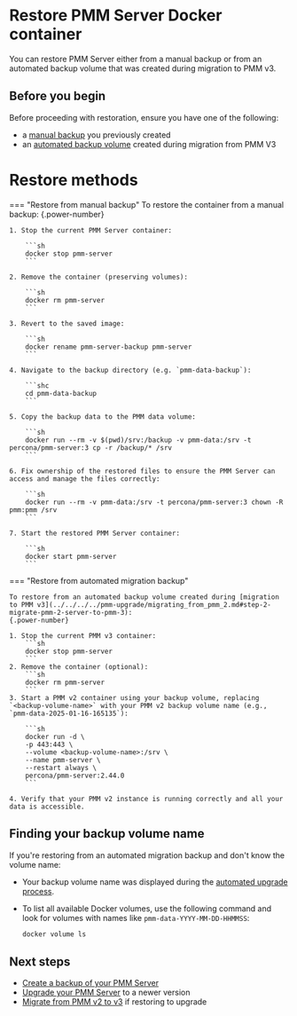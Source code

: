 # Restore PMM Server Docker container
You can restore PMM Server either from a manual backup or from an automated backup volume that was created during migration to PMM v3.

## Before you begin

Before proceeding with restoration, ensure you have one of the following:

- a [manual backup](backup_container.md) you previously created 
- an [automated backup volume](../../../../pmm-upgrade/migrating_from_pmm_2.md#step-2-migrate-pmm-2-server-to-pmm-3) created during migration from PMM V3

# Restore methods
=== "Restore from manual backup"
    To restore the container from a manual backup:
    {.power-number}

    1. Stop the current PMM Server container:

        ```sh
        docker stop pmm-server
        ```

    2. Remove the container (preserving volumes):

        ```sh
        docker rm pmm-server
        ```

    3. Revert to the saved image:

        ```sh
        docker rename pmm-server-backup pmm-server
        ```

    4. Navigate to the backup directory (e.g. `pmm-data-backup`):

        ```shc
        cd pmm-data-backup
        ```

    5. Copy the backup data to the PMM data volume:

        ```sh
        docker run --rm -v $(pwd)/srv:/backup -v pmm-data:/srv -t percona/pmm-server:3 cp -r /backup/* /srv
        ```

    6. Fix ownership of the restored files to ensure the PMM Server can access and manage the files correctly:

        ```sh
        docker run --rm -v pmm-data:/srv -t percona/pmm-server:3 chown -R pmm:pmm /srv
        ```

    7. Start the restored PMM Server container:

        ```sh
        docker start pmm-server
        ```

=== "Restore from automated migration backup"

    To restore from an automated backup volume created during [migration to PMM v3](../../../../pmm-upgrade/migrating_from_pmm_2.md#step-2-migrate-pmm-2-server-to-pmm-3):
    {.power-number}

    1. Stop the current PMM v3 container:
        ```sh
        docker stop pmm-server
        ```
    2. Remove the container (optional):
        ```sh
        docker rm pmm-server
        ```
    3. Start a PMM v2 container using your backup volume, replacing `<backup-volume-name>` with your PMM v2 backup volume name (e.g., `pmm-data-2025-01-16-165135`):
 
        ```sh
        docker run -d \
        -p 443:443 \
        --volume <backup-volume-name>:/srv \
        --name pmm-server \
        --restart always \
        percona/pmm-server:2.44.0
        ```

    4. Verify that your PMM v2 instance is running correctly and all your data is accessible.

## Finding your backup volume name

If you're restoring from an automated migration backup and don't know the volume name:

- Your backup volume name was displayed during the [automated upgrade process](../../../../pmm-upgrade/migrating_from_pmm_2.md#step-2-migrate-pmm-2-server-to-pmm-3).
- To list all available Docker volumes, use the following command and look for volumes with names like `pmm-data-YYYY-MM-DD-HHMMSS`:

    ```sh
    docker volume ls       
    ```

## Next steps

- [Create a backup of your PMM Server](../docker/backup_container.md)
- [Upgrade your PMM Server](../docker/upgrade_container.md) to a newer version
- [Migrate from PMM v2 to v3](../../../../pmm-upgrade/migrating_from_pmm_2.md) if restoring to upgrade